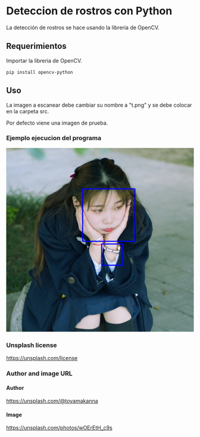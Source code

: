 # Deteccion de rostros con Python

La detección de rostros se hace usando la libreria de OpenCV.

## Requerimientos
Importar la libreria de OpenCV.

	pip install opencv-python

## Uso
La imagen  a escanear debe cambiar su nombre a "t.png" y se debe colocar en la carpeta src. 

Por defecto viene una imagen de prueba.

### Ejemplo ejecucion del programa

![](https://github.com/edrosan/imagenes_repo/blob/main/python/detecFacial/cv2_facial_image_recognition/t.png)

### Unsplash license
https://unsplash.com/license

### Author and   image URL
#### Author
https://unsplash.com/@toyamakanna

#### Image
https://unsplash.com/photos/wOErEtH_c9s
